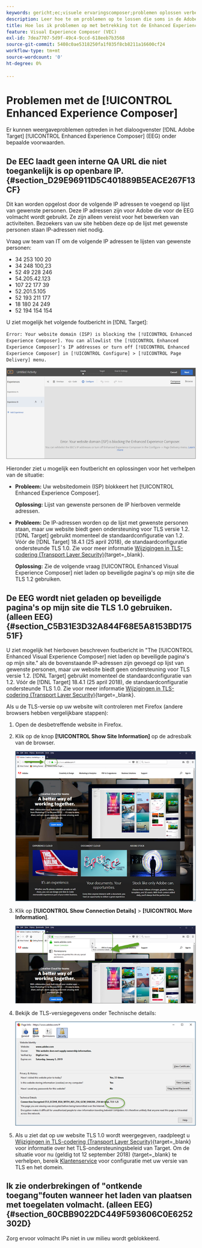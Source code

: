 ```yaml
---
keywords: gericht;ec;visuele ervaringscomposer;problemen oplossen verbeterde ervaringscomposer;het oplossen van problemen
description: Leer hoe te om problemen op te lossen die soms in de Adobe voorkomen [!DNL Target] Enhanced Experience Composer (EEC) onder bepaalde voorwaarden.
title: Hoe los ik problemen op met betrekking tot de Enhanced Experience Composer?
feature: Visual Experience Composer (VEC)
exl-id: 7dea7707-5d9f-49c4-9ccd-618eeb7b3568
source-git-commit: 5408c0ae5318250fa1f035f8cb8211a16600cf24
workflow-type: tm+mt
source-wordcount: '0'
ht-degree: 0%

---
```


# Problemen met de [!UICONTROL Enhanced Experience Composer]

Er kunnen weergaveproblemen optreden in het dialoogvenster [!DNL Adobe Target] [!UICONTROL Enhanced Experience Composer] (EEG) onder bepaalde voorwaarden.

## De EEC laadt geen interne QA URL die niet toegankelijk is op openbare IP. {#section_D29E96911D5C401889B5EACE267F13CF}

Dit kan worden opgelost door de volgende IP adressen te voegend op lijst van gewenste personen. Deze IP adressen zijn voor Adobe die voor de EEG volmacht wordt gebruikt. Ze zijn alleen vereist voor het bewerken van activiteiten. Bezoekers van uw site hebben deze op de lijst met gewenste personen staan IP-adressen niet nodig.

Vraag uw team van IT om de volgende IP adressen te lijsten van gewenste personen:

* 34 253 100 20
* 34 248 100,23
* 52 49 228 246
* 54.205.42.123
* 107 22 177 39
* 52.201.5.105
* 52 193 211 177
* 18 180 24 249
* 52 194 154 154

U ziet mogelijk het volgende foutbericht in [!DNL Target]:

`Error: Your website domain (ISP) is blocking the [!UICONTROL Enhanced Experience Composer]. You can allowlist the [!UICONTROL Enhanced Experience Composer]'s IP addresses or turn off [!UICONTROL Enhanced Experience Composer] in [!UICONTROL Configure] > [!UICONTROL Page Delivery] menu.`

![EEC_error-afbeelding](assets/EEC_error.png)

Hieronder ziet u mogelijk een foutbericht en oplossingen voor het verhelpen van de situatie:

* **Probleem:** Uw websitedomein (ISP) blokkeert het [!UICONTROL Enhanced Experience Composer].

   **Oplossing:** Lijst van gewenste personen de IP hierboven vermelde adressen.

* **Probleem:** De IP-adressen worden op de lijst met gewenste personen staan, maar uw website biedt geen ondersteuning voor TLS versie 1.2. [!DNL Target] gebruikt momenteel de standaardconfiguratie van 1.2. Vóór de [!DNL Target] 18.4.1 (25 april 2018), de standaardconfiguratie ondersteunde TLS 1.0. Zie voor meer informatie [Wijzigingen in TLS-codering (Transport Layer Security)](https://developer.adobe.com/target/before-implement/tls-transport-layer-security-encryption/){target=_blank}.

   **Oplossing:** Zie de volgende vraag [!UICONTROL Enhanced Visual Experience Composer] niet laden op beveiligde pagina&#39;s op mijn site die TLS 1.2 gebruiken.

## De EEG wordt niet geladen op beveiligde pagina&#39;s op mijn site die TLS 1.0 gebruiken. (alleen EEG) {#section_C5B31E3D32A844F68E5A8153BD17551F}

U ziet mogelijk het hierboven beschreven foutbericht in &quot;The [!UICONTROL Enhanced Visual Experience Composer] niet laden op beveiligde pagina&#39;s op mijn site.&quot; als de bovenstaande IP-adressen zijn gevoegd op lijst van gewenste personen, maar uw website biedt geen ondersteuning voor TLS versie 1.2. [!DNL Target] gebruikt momenteel de standaardconfiguratie van 1.2. Vóór de [!DNL Target] 18.4.1 (25 april 2018), de standaardconfiguratie ondersteunde TLS 1.0. Zie voor meer informatie [Wijzigingen in TLS-codering (Transport Layer Security)](https://developer.adobe.com/target/before-implement/tls-transport-layer-security-encryption/){target=_blank}.

Als u de TLS-versie op uw website wilt controleren met Firefox (andere browsers hebben vergelijkbare stappen):

1. Open de desbetreffende website in Firefox.
1. Klik op de knop **[!UICONTROL Show Site Information]** op de adresbalk van de browser.

   ![firefox_more_info image](assets/firefox_more_info.png)

1. Klik op **[!UICONTROL Show Connection Details]** > **[!UICONTROL More Information]**.

   ![afbeelding firefox_more_info_2](assets/firefox_more_info_2.png)

1. Bekijk de TLS-versiegegevens onder Technische details:

   ![firefox_more_info_3 afbeelding](assets/firefox_more_info_3.png)

1. Als u ziet dat op uw website TLS 1.0 wordt weergegeven, raadpleegt u [Wijzigingen in TLS-codering (Transport Layer Security)](https://developer.adobe.com/target/before-implement/tls-transport-layer-security-encryption/){target=_blank} voor informatie over het TLS-ondersteuningsbeleid van Target. Om de situatie voor nu (geldig tot 12 september 2018) {target=_blank} te verhelpen, bereik [Klantenservice](/help/main/cmp-resources-and-contact-information.md#reference_ACA3391A00EF467B87930A450050077C) voor configuratie met uw versie van TLS en het domein.

## Ik zie onderbrekingen of &quot;ontkende toegang&quot;fouten wanneer het laden van plaatsen met toegelaten volmacht. (alleen EEG) {#section_60CBB9022DC449F593606C0E6252302D}

Zorg ervoor volmacht IPs niet in uw milieu wordt geblokkeerd.
